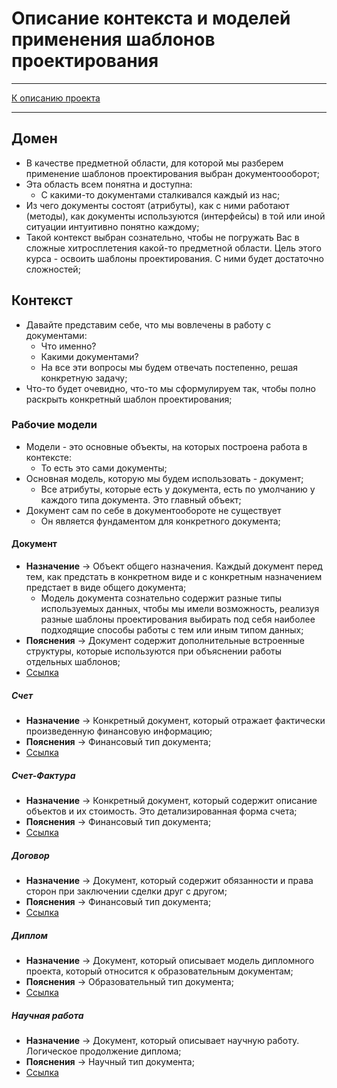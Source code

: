# Описание контекста и моделей применения шаблонов проектирования

****
[К описанию проекта](../../../../../../../README.md)
**** 

## Домен
* В качестве предметной области, для которой мы разберем применение 
шаблонов проектирования выбран документоооборот; 
* Эта область всем понятна и доступна: 
  * С какими-то документами сталкивался каждый из нас; 
* Из чего документы состоят (атрибуты), как с ними работают (методы), 
как документы используются (интерфейсы) в той или иной ситуации интуитивно 
понятно каждому; 
* Такой контекст выбран сознательно, чтобы не погружать Вас в сложные 
хитросплетения какой-то предметной области. Цель этого курса - 
освоить шаблоны проектирования. С ними будет достаточно сложностей;

## Контекст
* Давайте представим себе, что мы вовлечены в работу с документами: 
  * Что именно? 
  * Какими документами? 
  * На все эти вопросы мы будем отвечать постепенно,
решая конкретную задачу;
* Что-то будет очевидно, что-то мы сформулируем так, чтобы
полно раскрыть конкретный шаблон проектирования;

### Рабочие модели
* Модели - это основные объекты, на которых построена работа в контексте:
  * То есть это сами документы;
* Основная модель, которую мы будем использовать - документ;
  * Все атрибуты, которые есть у документа, есть по умолчанию 
у каждого типа документа. Это главный объект;
* Документ сам по себе в документообороте не существует
  * Он является фундаментом для конкретного документа;

#### Документ
* **Назначение** -> Объект общего назначения. Каждый документ перед тем, 
как предстать в конкретном виде и с конкретным назначением 
предстает в виде общего документа;
  * Модель документа сознательно содержит разные типы используемых данных, 
  чтобы мы имели возможность, реализуя разные шаблоны проектирования 
  выбирать под себя наиболее подходящие способы работы с тем или иным 
  типом данных;
* **Пояснения** -> Документ содержит дополнительные встроенные структуры, 
которые используются при объяснении работы отдельных шаблонов;
* [Ссылка](model/documents/Document.java)

##### Счет
* **Назначение** -> Конкретный документ, 
который отражает фактически произведенную финансовую информацию;
* **Пояснения** -> Финансовый тип документа;
* [Ссылка](model/documents/Invoice.java)

##### Счет-Фактура
* **Назначение** -> Конкретный документ, 
который содержит описание объектов и их стоимость. 
Это детализированная форма счета;
* **Пояснения** -> Финансовый тип документа;
* [Ссылка](model/documents/Bill.java)

##### Договор
* **Назначение** -> Документ, который содержит 
обязанности и права сторон при заключении сделки друг с другом;
* **Пояснения** -> Финансовый тип документа;
* [Ссылка](model/documents/Agreement.java)

##### Диплом
* **Назначение** -> Документ, который описывает модель дипломного проекта, 
который относится к образовательным документам;
* **Пояснения** -> Образовательный тип документа;
* [Ссылка](model/documents/Diploma.java)

##### Научная работа
* **Назначение** -> Документ, который описывает научную работу. 
Логическое продолжение диплома;
* **Пояснения** -> Научный тип документа;
* [Ссылка](model/documents/ScientificWork.java)